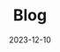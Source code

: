 ---
type: single
audio: []
date: '2023-12-10'
description: 'Read my diary'
images: ['/cover-simple-rules-for-losing-weight.webp']
series: []
tags: []
title: 'Blog'
videos: []
cover_image: '/cover-simple-rules-for-losing-weight.webp'
translationKey: blog
language: en
menu: 
  main:
    name: Blog
    weight: 10
---